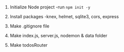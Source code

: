 
1. Initialize Node project 
    -run `npm init -y`

2. Install packages 
    -knex, helmet, sqlite3, cors, express

3. Make .gitignore file

4. Make index.js, server.js, nodemon & data folder

5. Make todosRouter